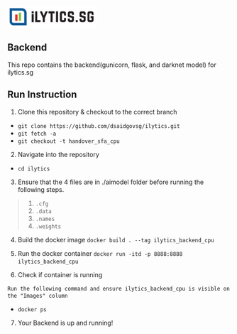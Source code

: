 <img src="logo.png" width="200">

## Backend

This repo contains the backend(gunicorn, flask, and darknet model) for ilytics.sg 


## Run Instruction


1. Clone this repository & checkout to the correct branch

 - `git clone https://github.com/dsaidgovsg/ilytics.git`
 - `git fetch -a`
 - `git checkout -t handover_sfa_cpu`

2. Navigate into the repository

 - `cd ilytics`

3. Ensure that the 4 files are in ./aimodel folder before running the following steps.

> 1. `.cfg`
> 2. `.data` 
> 3. `.names`
> 4. `.weights`

4. Build the docker image
 `docker build . --tag ilytics_backend_cpu`

5. Run the docker container
 `docker run -itd -p 8888:8888 ilytics_backend_cpu`

6. Check if container is running
```
Run the following command and ensure ilytics_backend_cpu is visible on the "Images" column
```
- `docker ps`

7. Your Backend is up and running!

